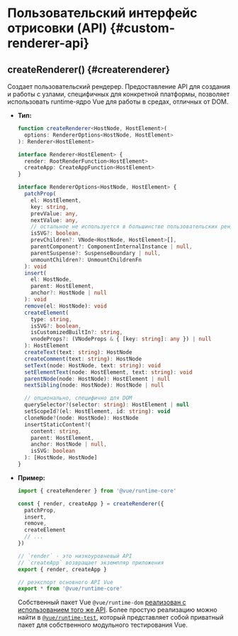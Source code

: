 # Пользовательский интерфейс отрисовки (API) {#custom-renderer-api}

## createRenderer() {#createrenderer}

Создает пользовательский рендерер. Предоставление API для создания и работы с узлами, специфичных для конкретной платформы, позволяет использовать runtime-ядро Vue для работы в средах, отличных от DOM.

- **Тип:**

  ```ts
  function createRenderer<HostNode, HostElement>(
    options: RendererOptions<HostNode, HostElement>
  ): Renderer<HostElement>

  interface Renderer<HostElement> {
    render: RootRenderFunction<HostElement>
    createApp: CreateAppFunction<HostElement>
  }

  interface RendererOptions<HostNode, HostElement> {
    patchProp(
      el: HostElement,
      key: string,
      prevValue: any,
      nextValue: any,
      // остальное не используется в большинстве пользовательских рендереров
      isSVG?: boolean,
      prevChildren?: VNode<HostNode, HostElement>[],
      parentComponent?: ComponentInternalInstance | null,
      parentSuspense?: SuspenseBoundary | null,
      unmountChildren?: UnmountChildrenFn
    ): void
    insert(
      el: HostNode,
      parent: HostElement,
      anchor?: HostNode | null
    ): void
    remove(el: HostNode): void
    createElement(
      type: string,
      isSVG?: boolean,
      isCustomizedBuiltIn?: string,
      vnodeProps?: (VNodeProps & { [key: string]: any }) | null
    ): HostElement
    createText(text: string): HostNode
    createComment(text: string): HostNode
    setText(node: HostNode, text: string): void
    setElementText(node: HostElement, text: string): void
    parentNode(node: HostNode): HostElement | null
    nextSibling(node: HostNode): HostNode | null

    // опционально, специфично для DOM
    querySelector?(selector: string): HostElement | null
    setScopeId?(el: HostElement, id: string): void
    cloneNode?(node: HostNode): HostNode
    insertStaticContent?(
      content: string,
      parent: HostElement,
      anchor: HostNode | null,
      isSVG: boolean
    ): [HostNode, HostNode]
  }
  ```

- **Пример:**

  ```js
  import { createRenderer } from '@vue/runtime-core'

  const { render, createApp } = createRenderer({
    patchProp,
    insert,
    remove,
    createElement
    // ...
  })

  // `render` - это низкоуровневый API
  // `createApp` возвращает экземпляр приложения
  export { render, createApp }

  // реэкспорт основного API Vue
  export * from '@vue/runtime-core'
  ```

  Собственный пакет Vue `@vue/runtime-dom` [реализован с использованием того же API](https://github.com/vuejs/core/blob/main/packages/runtime-dom/src/index.ts). Более простую реализацию можно найти в [`@vue/runtime-test`](https://github.com/vuejs/core/blob/main/packages/runtime-test/src/index.ts), который представляет собой приватный пакет для собственного модульного тестирования Vue.
